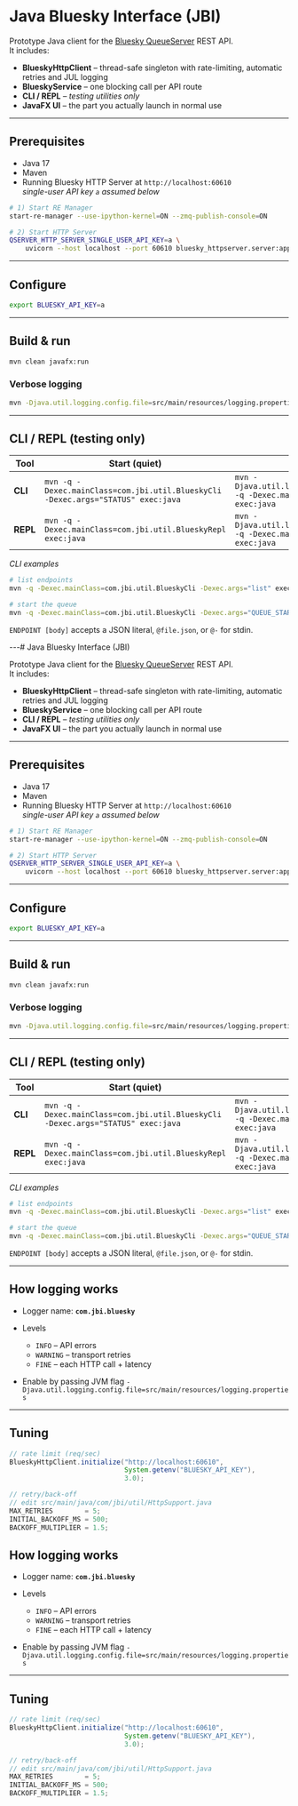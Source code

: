 # Java Bluesky Interface (JBI)

Prototype Java client for the [Bluesky QueueServer](https://blueskyproject.io/bluesky-queueserver/) REST API.  
It includes:

* **BlueskyHttpClient** – thread-safe singleton with rate-limiting, automatic retries and JUL logging
* **BlueskyService**   – one blocking call per API route
* **CLI / REPL** – *testing utilities only*
* **JavaFX UI** – the part you actually launch in normal use

---

##   Prerequisites

* Java 17
* Maven
* Running Bluesky HTTP Server at `http://localhost:60610`  
  *single-user API key `a` assumed below*

```bash
# 1) Start RE Manager
start-re-manager --use-ipython-kernel=ON --zmq-publish-console=ON

# 2) Start HTTP Server
QSERVER_HTTP_SERVER_SINGLE_USER_API_KEY=a \
    uvicorn --host localhost --port 60610 bluesky_httpserver.server:app
````

---

##   Configure

```bash
export BLUESKY_API_KEY=a 
```

---

##  Build & run

```bash
mvn clean javafx:run
```

### Verbose logging

```bash
mvn -Djava.util.logging.config.file=src/main/resources/logging.properties javafx:run
```

---

##   CLI / REPL (testing only)

| Tool     | Start (quiet)                                                                         | Start with request tracing (`FINE`)                                                                                                                        |
| -------- | ------------------------------------------------------------------------------------- | ---------------------------------------------------------------------------------------------------------------------------------------------------------- |
| **CLI**  | `mvn -q -Dexec.mainClass=com.jbi.util.BlueskyCli  -Dexec.args="STATUS" exec:java` | `mvn -Djava.util.logging.config.file=src/main/resources/logging.properties -q -Dexec.mainClass=com.jbi.util.BlueskyCli -Dexec.args="STATUS" exec:java` |
| **REPL** | `mvn -q -Dexec.mainClass=com.jbi.util.BlueskyRepl exec:java`                          | `mvn -Djava.util.logging.config.file=src/main/resources/logging.properties -q -Dexec.mainClass=com.jbi.util.BlueskyRepl -Dexec.args="STATUS" exec:java`                                                                                                                         |

*CLI examples*

```bash
# list endpoints
mvn -q -Dexec.mainClass=com.jbi.util.BlueskyCli -Dexec.args="list" exec:java

# start the queue
mvn -q -Dexec.mainClass=com.jbi.util.BlueskyCli -Dexec.args="QUEUE_START" exec:java
```

`ENDPOINT [body]` accepts a JSON literal, `@file.json`, or `@-` for stdin.

---# Java Bluesky Interface (JBI)

Prototype Java client for the [Bluesky QueueServer](https://blueskyproject.io/bluesky-queueserver/) REST API.  
It includes:

* **BlueskyHttpClient** – thread-safe singleton with rate-limiting, automatic retries and JUL logging
* **BlueskyService**   – one blocking call per API route
* **CLI / REPL** – *testing utilities only*
* **JavaFX UI** – the part you actually launch in normal use

---

##   Prerequisites

* Java 17
* Maven
* Running Bluesky HTTP Server at `http://localhost:60610`  
  *single-user API key `a` assumed below*

```bash
# 1) Start RE Manager
start-re-manager --use-ipython-kernel=ON --zmq-publish-console=ON

# 2) Start HTTP Server
QSERVER_HTTP_SERVER_SINGLE_USER_API_KEY=a \
    uvicorn --host localhost --port 60610 bluesky_httpserver.server:app
````

---

##   Configure

```bash
export BLUESKY_API_KEY=a 
```

---

##  Build & run

```bash
mvn clean javafx:run
```

### Verbose logging

```bash
mvn -Djava.util.logging.config.file=src/main/resources/logging.properties javafx:run
```

---

##   CLI / REPL (testing only)

| Tool     | Start (quiet)                                                                         | Start with request tracing (`FINE`)                                                                                                                        |
| -------- | ------------------------------------------------------------------------------------- | ---------------------------------------------------------------------------------------------------------------------------------------------------------- |
| **CLI**  | `mvn -q -Dexec.mainClass=com.jbi.util.BlueskyCli  -Dexec.args="STATUS" exec:java` | `mvn -Djava.util.logging.config.file=src/main/resources/logging.properties -q -Dexec.mainClass=com.jbi.util.BlueskyCli -Dexec.args="STATUS" exec:java` |
| **REPL** | `mvn -q -Dexec.mainClass=com.jbi.util.BlueskyRepl exec:java`                          | `mvn -Djava.util.logging.config.file=src/main/resources/logging.properties -q -Dexec.mainClass=com.jbi.util.BlueskyRepl -Dexec.args="STATUS" exec:java`                                                                                                                         |

*CLI examples*

```bash
# list endpoints
mvn -q -Dexec.mainClass=com.jbi.util.BlueskyCli -Dexec.args="list" exec:java

# start the queue
mvn -q -Dexec.mainClass=com.jbi.util.BlueskyCli -Dexec.args="QUEUE_START" exec:java
```

`ENDPOINT [body]` accepts a JSON literal, `@file.json`, or `@-` for stdin.

---

##   How logging works

* Logger name: **`com.jbi.bluesky`**
* Levels

  * `INFO` – API errors
  * `WARNING` – transport retries
  * `FINE` – each HTTP call + latency
* Enable by passing JVM flag
  `-Djava.util.logging.config.file=src/main/resources/logging.properties`

---

##   Tuning

```java
// rate limit (req/sec)
BlueskyHttpClient.initialize("http://localhost:60610",
                             System.getenv("BLUESKY_API_KEY"),
                             3.0);

// retry/back-off
// edit src/main/java/com/jbi/util/HttpSupport.java
MAX_RETRIES        = 5;
INITIAL_BACKOFF_MS = 500;
BACKOFF_MULTIPLIER = 1.5;
```



##   How logging works

* Logger name: **`com.jbi.bluesky`**
* Levels

  * `INFO` – API errors
  * `WARNING` – transport retries
  * `FINE` – each HTTP call + latency
* Enable by passing JVM flag
  `-Djava.util.logging.config.file=src/main/resources/logging.properties`

---

##   Tuning

```java
// rate limit (req/sec)
BlueskyHttpClient.initialize("http://localhost:60610",
                             System.getenv("BLUESKY_API_KEY"),
                             3.0);

// retry/back-off
// edit src/main/java/com/jbi/util/HttpSupport.java
MAX_RETRIES        = 5;
INITIAL_BACKOFF_MS = 500;
BACKOFF_MULTIPLIER = 1.5;
```


